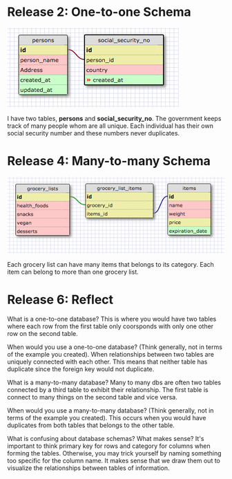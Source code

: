 # Release 2: One-to-one Schema

![schema](imgs/SSN.png "SSN Schema")

I have two tables, **persons** and **social_security_no**. The government keeps track of many people whom are all unique. Each individual has their own social security number and these numbers never duplicates.

# Release 4: Many-to-many Schema

![shopping](imgs/shopping.png "Shopping Schema")

Each grocery list can have many items that belongs to its category. Each item can belong to more than one grocery list.

# Release 6: Reflect

What is a one-to-one database?
This is where you would have two tables where each row from the first table only coorsponds with only one other row on the second table.

When would you use a one-to-one database? (Think generally, not in terms of the example you created).
When relationships between two tables are uniquely connected with each other. This means that neither table has duplicate since the foreign key would not duplicate.

What is a many-to-many database?
Many to many dbs are often two tables connected by a third table to exhibit their relationship. The first table is connect to many things on the second table and vice versa.

When would you use a many-to-many database? (Think generally, not in terms of the example you created).
This occurs when you would have duplicates from both tables that belongs to the other table.

What is confusing about database schemas? What makes sense?
It's important to think primary key for rows and category for columns when forming the tables. Otherwise, you may trick yourself by naming something too specific for the column name. It makes sense that we draw them out to visualize the relationships between tables of information.